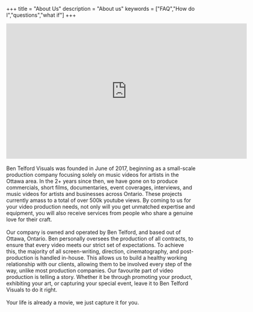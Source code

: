 +++
title = "About Us"
description = "About us"
keywords = ["FAQ","How do I","questions","what if"]
+++
<iframe width="640" height="360" src="https://www.youtube.com/embed/frpRvLK51yE?controls=0" frameborder="0" allow="accelerometer; autoplay; encrypted-media; gyroscope; picture-in-picture" allowfullscreen></iframe>
<br>
<br>
Ben Telford Visuals was founded in June of 2017, beginning as a small-scale production company focusing solely on music videos for artists in the Ottawa area. In the 2+ years since then, we have gone on to produce commercials, short films, documentaries, event coverages, interviews, and music videos for artists and businesses across Ontario. These projects currently amass to a total of over 500k youtube views. By coming to us for your video production needs, not only will you get unmatched expertise and equipment, you will also receive services from people who share a genuine love for their craft.
<br>
<br>
Our company is owned and operated by Ben Telford, and based out of Ottawa, Ontario. Ben personally oversees the production of all contracts, to ensure that every video meets our strict set of expectations. To achieve this, the majority of all screen-writing, direction, cinematography, and post-production is handled in-house. This allows us to build a healthy working relationship with our clients, allowing them to be involved every step of the way, unlike most production companies. Our favourite part of video production is telling a story. Whether it be through promoting your product, exhibiting your art, or capturing your special event, leave it to Ben Telford Visuals to do it right. 
<br>
<br>
Your life is already a movie, we just capture it for you.
<br>
<br>
<br>
<br>

